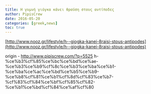 ```yaml
---
title: H γυμνή γιόγκα κάνει θραύση στους αντίποδες
author: PipisCrew
date: 2016-05-20
categories: [greek,news]
toc: true
---
```


[http://www.nooz.gr/lifestyle/h--giogka-kanei-8raisi-stous-antipodes](http://www.nooz.gr/lifestyle/h--giogka-kanei-8raisi-stous-antipodes)

origin - http://www.pipiscrew.com/?p=5525 h-%ce%b3%cf%85%ce%bc%ce%bd%ce%ae-%ce%b3%ce%b9%cf%8c%ce%b3%ce%ba%ce%b1-%ce%ba%ce%ac%ce%bd%ce%b5%ce%b9-%ce%b8%cf%81%ce%b1%cf%8d%cf%83%ce%b7-%cf%83%cf%84%ce%bf%cf%85%cf%82-%ce%b1%ce%bd%cf%84%ce%af%cf%80